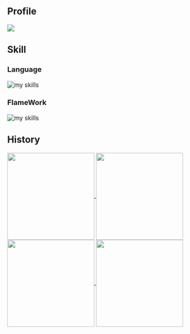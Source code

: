 ## Profile

[![](https://komarev.com/ghpvc/?username=matcha110&style=flat)](https://github.com/antonkomarev/github-profile-views-counter)

## Skill
### Language
<img alt="my skills" src="https://skillicons.dev/icons?theme=light&perline=8&i=php,rust,python,golang,js,ts" />

### FlameWork
<img alt="my skills" src="https://skillicons.dev/icons?theme=light&perline=8&i=laravel,vue,react,next,django,fastapi,astro" />

## History
<a href="https://github.com/matcha110/github-readme-stats">
  <img height=200 align="center" src="http://github-profile-summary-cards.vercel.app/api/cards/profile-details?username=matcha110&theme=cobalt"/>
</a>

<a href="https://github.com/matcha110/github-readme-stats">
  <img height=200 align="center" src="http://github-profile-summary-cards.vercel.app/api/cards/repos-per-language?username=matcha110&theme=cobalt" />
</a>

<a href="https://github.com/matcha110/github-readme-stats">
  <img height=200 align="center" src="http://github-profile-summary-cards.vercel.app/api/cards/most-commit-language?username=matcha110&theme=cobalt" />
</a>

<a href="https://github.com/matcha110/github-readme-stats">
  <img height=200 align="center" src="http://github-profile-summary-cards.vercel.app/api/cards/stats?username=matcha110&theme=cobalt" />
</a>

